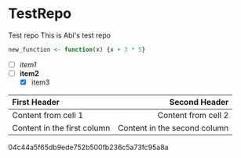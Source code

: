 # TestRepo

Test repo
This is Abi's test repo 

```R
new_function <- function(x) {x + 3 * 5}
```

 - [ ] *item1*
 - [ ] **item2**
 	- [x] item3

First Header | Second Header |
:----------- | ------------: |
Content from cell 1 | Content from cell 2 |
Content in the first column | Content in the second column |

04c44a5f65db9ede752b500fb236c5a73fc95a8a

